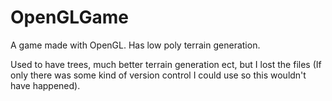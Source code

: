 # OpenGLGame
A game made with OpenGL. Has low poly terrain generation.

Used to have trees, much better terrain generation ect, but I lost the files (If only there was some kind of version control I could use so this wouldn't have happened).
